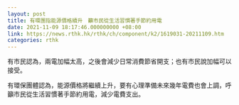```yaml
---
layout: post
title: 有環團指能源價格續升　籲市民從生活習慣著手節約用電
date: 2021-11-09 18:17:46.000000000 +08:00
link: https://news.rthk.hk/rthk/ch/component/k2/1619031-20211109.htm
categories: rthk
---
```


有市民認為，兩電加幅太高，之後會減少日常消費節省開支；也有市民說加幅可以接受。

有環保團體認為，能源價格將繼續上升，要有心理準備未來幾年電費也會上調，呼籲市民從生活習慣著手節約用電，減少電費支出。
